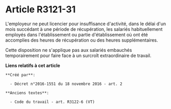 # Article R3121-31

L'employeur ne peut licencier pour insuffisance d'activité, dans le délai d'un mois succédant à une période de récupération,
les salariés habituellement employés dans l'établissement ou partie d'établissement où ont été accomplies des heures de
récupération ou des heures supplémentaires.

Cette disposition ne s'applique pas aux salariés embauchés temporairement pour faire face à un surcroît extraordinaire de
travail.

**Liens relatifs à cet article**

	**Créé par**:

	  - Décret n°2016-1551 du 18 novembre 2016 - art. 2

	**Anciens textes**:

	  - Code du travail - art. R3122-6 (VT)
